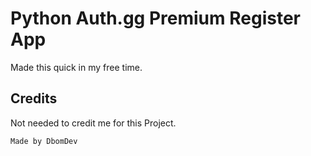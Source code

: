 # Python Auth.gg Premium Register App
Made this quick in my free time.

## Credits
Not needed to credit me for this Project.
```
Made by DbomDev
```

